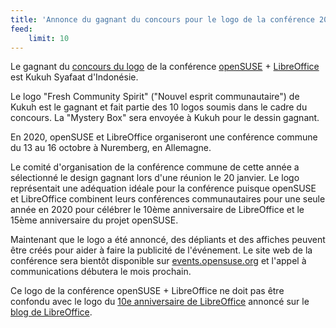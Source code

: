 ```yaml
---
title: 'Annonce du gagnant du concours pour le logo de la conférence 2020'
feed:
    limit: 10
---
```


Le gagnant du [concours du logo](https://news.opensuse.org/2019/09/27/co-conference-logo-competition-for-2020/) de la conférence [openSUSE](https://www.opensuse.org/) + [LibreOffice](https://www.libreoffice.org/) est Kukuh Syafaat d'Indonésie.

Le logo "Fresh Community Spirit" ("Nouvel esprit communautaire") de Kukuh est le gagnant et fait partie des 10 logos soumis dans le cadre du concours. La "Mystery Box" sera envoyée à Kukuh pour le dessin gagnant.

En 2020, openSUSE et LibreOffice organiseront une conférence commune du 13 au 16 octobre à Nuremberg, en Allemagne.

Le comité d'organisation de la conférence commune de cette année a sélectionné le design gagnant lors d'une réunion le 20 janvier. Le logo représentait une adéquation idéale pour la conférence puisque openSUSE et LibreOffice combinent leurs conférences communautaires pour une seule année en 2020 pour célébrer le 10ème anniversaire de LibreOffice et le 15ème anniversaire du projet openSUSE.

Maintenant que le logo a été annoncé, des dépliants et des affiches peuvent être créés pour aider à faire la publicité de l'événement. Le site web de la conférence sera bientôt disponible sur [events.opensuse.org](https://events.opensuse.org/) et l'appel à communications débutera le mois prochain.

Ce logo de la conférence openSUSE + LibreOffice ne doit pas être confondu avec le logo du [10e anniversaire de LibreOffice](https://wiki.documentfoundation.org/images/6/66/LibO_CommunityAnniversary_10years_300x300.png) annoncé sur le [blog de LibreOffice](https://blog.documentfoundation.org/).
